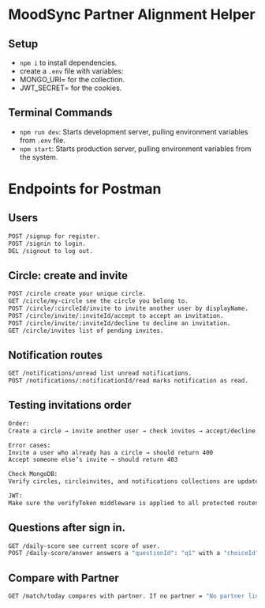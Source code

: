 # MoodSync Partner Alignment Helper

## Setup

- `npm i` to install dependencies.
- create a `.env` file with variables:
- MONGO_URI= for the collection.
- JWT_SECRET= for the cookies.

## Terminal Commands

- `npm run dev`: Starts development server, pulling environment variables from `.env` file.
- `npm start`: Starts production server, pulling environment variables from the system.

# Endpoints for Postman

## Users

```bash
POST /signup for register.
POST /signin to login.
DEL /signout to log out.
```

## Circle: create and invite

```bash
POST /circle create your unique circle.
GET /circle/my-circle see the circle you belong to.
POST /circle/:circleId/invite to invite another user by displayName.
POST /circle/invite/:inviteId/accept to accept an invitation.
POST /circle/invite/:inviteId/decline to decline an invitation.
GET /circle/invites list of pending invites.
```

## Notification routes

```bash
GET /notifications/unread list unread notifications.
POST /notifications/:notificationId/read marks notification as read.
```

## Testing invitations order

```bash
Order:
Create a circle → invite another user → check invites → accept/decline → check notifications

Error cases:
Invite a user who already has a circle → should return 400
Accept someone else’s invite → should return 403

Check MongoDB:
Verify circles, circleinvites, and notifications collections are updated correctly

JWT:
Make sure the verifyToken middleware is applied to all protected routes
```

## Questions after sign in.

```bash
GET /daily-score see current score of user.
POST /daily-score/answer answers a "questionId": "q1" with a "choiceId" : "a" or "b".
```

## Compare with Partner

```bash
GET /match/today compares with partner. If no partner = "No partner linked".
```
